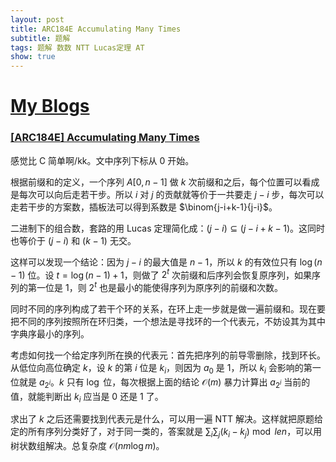 ```yaml
---
layout: post
title: ARC184E Accumulating Many Times
subtitle: 题解
tags: 题解 数数 NTT Lucas定理 AT
show: true
---
```


# [My Blogs](https://wronganswer90.github.io/2024/10/09/ARC184E-Accumulating-Many-Times)

### [[ARC184E] Accumulating Many Times](https://www.luogu.com.cn/problem/AT_arc184_e)

感觉比 C 简单啊/kk。文中序列下标从 $0$ 开始。

根据前缀和的定义，一个序列 $A[0,n-1]$ 做 $k$ 次前缀和之后，每个位置可以看成是每次可以向后走若干步。所以 $i$ 对 $j$ 的贡献就等价于一共要走 $j-i$ 步，每次可以走若干步的方案数，插板法可以得到系数是 $\binom{j-i+k-1}{j-i}$。

二进制下的组合数，套路的用 Lucas 定理简化成：$(j-i)\subseteq (j-i+k-1)$。这同时也等价于 $(j-i)$ 和 $(k-1)$ 无交。

这样可以发现一个结论：因为 $j-i$ 的最大值是 $n-1$，所以 $k$ 的有效位只有 $\log (n-1)$ 位。设 $t=\log(n-1)+1$，则做了 $2^t$ 次前缀和后序列会恢复原序列，如果序列的第一位是 $1$，则 $2^t$ 也是最小的能使得序列为原序列的前缀和次数。

同时不同的序列构成了若干个环的关系，在环上走一步就是做一遍前缀和。现在要把不同的序列按照所在环归类，一个想法是寻找环的一个代表元，不妨设其为其中字典序最小的序列。

考虑如何找一个给定序列所在换的代表元：首先把序列的前导零删除，找到环长。从低位向高位确定 $k$，设 $k$ 的第 $i$ 位是 $k_i$，则因为 $a_0$ 是 $1$，所以 $k_i$ 会影响的第一位就是 $a_{2^i}$。$k$ 只有 $\log$ 位，每次根据上面的结论 $\mathcal O(m)$ 暴力计算出 $a_{2^i}$ 当前的值，就能判断出 $k_i$ 应当是 $0$ 还是 $1$ 了。

求出了 $k$ 之后还需要找到代表元是什么，可以用一遍 NTT 解决。这样就把原题给定的所有序列分类好了，对于同一类的，答案就是 $\sum_i\sum_j(k_i-k_j)\bmod len$，可以用树状数组解决。总复杂度 $\mathcal O(nm\log m)$。
